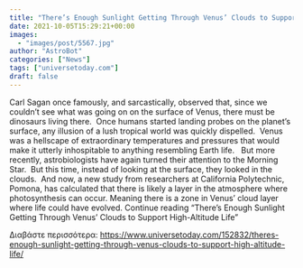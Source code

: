 ```yaml
---
title: "There’s Enough Sunlight Getting Through Venus’ Clouds to Support High-Altitude Life"
date: 2021-10-05T15:29:21+00:00
images:
  - "images/post/5567.jpg"
author: "AstroBot"
categories: ["News"]
tags: ["universetoday.com"]
draft: false
---
```


Carl Sagan once famously, and sarcastically, observed that, since we couldn’t see what was going on on the surface of Venus, there must be dinosaurs living there.  Once humans started landing probes on the planet’s surface, any illusion of a lush tropical world was quickly dispelled.  Venus was a hellscape of extraordinary temperatures and pressures that would make it utterly inhospitable to anything resembling Earth life.   But more recently, astrobiologists have again turned their attention to the Morning Star.  But this time, instead of looking at the surface, they looked in the clouds.  And now, a new study from researchers at California Polytechnic, Pomona, has calculated that there is likely a layer in the atmosphere where photosynthesis can occur. Meaning there is a zone in Venus’ cloud layer where life could have evolved. Continue reading “There’s Enough Sunlight Getting Through Venus’ Clouds to Support High-Altitude Life” 

Διαβάστε περισσότερα: https://www.universetoday.com/152832/theres-enough-sunlight-getting-through-venus-clouds-to-support-high-altitude-life/
